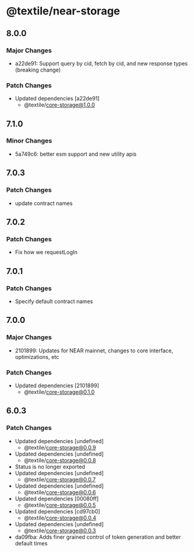 # @textile/near-storage

## 8.0.0

### Major Changes

- a22de91: Support query by cid, fetch by cid, and new response types (breaking change)

### Patch Changes

- Updated dependencies [a22de91]
  - @textile/core-storage@1.0.0

## 7.1.0

### Minor Changes

- 5a749c6: better esm support and new utility apis

## 7.0.3

### Patch Changes

- update contract names

## 7.0.2

### Patch Changes

- Fix how we requestLogIn

## 7.0.1

### Patch Changes

- Specify default contract names

## 7.0.0

### Major Changes

- 2101899: Updates for NEAR mainnet, changes to core interface, optimizations, etc

### Patch Changes

- Updated dependencies [2101899]
  - @textile/core-storage@0.1.0

## 6.0.3

### Patch Changes

- Updated dependencies [undefined]
  - @textile/core-storage@0.0.9
- Updated dependencies [undefined]
  - @textile/core-storage@0.0.8
- Status is no longer exported
- Updated dependencies [undefined]
  - @textile/core-storage@0.0.7
- Updated dependencies [undefined]
  - @textile/core-storage@0.0.6
- Updated dependencies [00080ff]
  - @textile/core-storage@0.0.5
- Updated dependencies [cd97cb0]
  - @textile/core-storage@0.0.4
- Updated dependencies [undefined]
  - @textile/core-storage@0.0.3
- da09fba: Adds finer grained control of token generation and better default times
